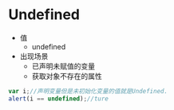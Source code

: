 # Undefined
- 值
	- undefined
- 出现场景
	- 已声明未赋值的变量
	- 获取对象不存在的属性

```javascript
var i;//声明变量但是未初始化变量的值就是Undefined.
alert(i == undefined);//ture 
```
